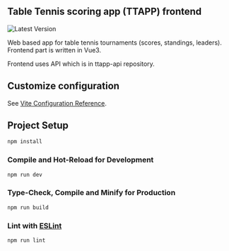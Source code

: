 ## Table Tennis scoring app (TTAPP) frontend

![Latest Version](https://img.shields.io/github/package-json/v/office-sports/ttapp-frontend)

Web based app for table tennis tournaments (scores, standings, leaders).
Frontend part is written in Vue3.

Frontend uses API which is in ttapp-api repository.

## Customize configuration

See [Vite Configuration Reference](https://vitejs.dev/config/).

## Project Setup

```sh
npm install
```

### Compile and Hot-Reload for Development

```sh
npm run dev
```

### Type-Check, Compile and Minify for Production

```sh
npm run build
```

### Lint with [ESLint](https://eslint.org/)

```sh
npm run lint
```
